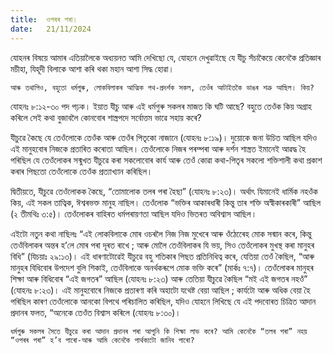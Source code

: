 ```yaml
---
title:  ওপৰৰ পৰা।
date:   21/11/2024
---
```


যোহনৰ বিষয়ে আমাৰ এতিয়ালৈকে অধ্যয়নত আমি দেখিছো যে, যোহনে দেখুৱাইছে যে যীচু সঁচাকৈয়ে কেনেকৈ প্ৰতিজ্ঞাৰ মচীহা, যিহূদী বিলাকে আশা কৰি থকা মহান আশা সিদ্ধ হোৱা।

`আৰু তথাপিও, বহুতো ধৰ্মগুৰু, লোকবিলাকৰ আত্মিক পথ-প্ৰদৰ্শক সকল, তেওঁৰ আটাইতকৈ ডাঙৰ শত্ৰু আছিল। কিয়?`

যোহনঃ ৮:১২-৩০ পদ পঢ়ক। ইয়াত যীচু আৰু এই ধৰ্মগুৰু সকলৰ মাজত কি ঘটি আছে? বহুতে তেওঁক কিয় অগ্ৰাহ কৰিলে সেই কথা বুজাবলৈ কোনবোৰ শাস্ত্ৰপদে সৰ্বোত্তম ভাৱে সহায় কৰে?

যীচুৱে কৈছে যে তেওঁলোকে তেওঁক আৰু তেওঁৰ পিতৃকো নাজানে (যোহনঃ ৮:১৯)। দুয়োকে জনা উচিত আছিল যদিও এই মানুহবোৰ নিজকে প্ৰতাৰিত কৰোতা আছিল। তেওঁলোকে নিজৰ পৰম্পৰা আৰু দৰ্শন শাস্ত্ৰত ইমানেই আৱদ্ধ হৈ পৰিছিল যে তেওঁলোকৰ সন্মুখত যীচুৱে কৰা সকলোবোৰ কাৰ্য আৰু তেওঁ কোৱা কথা-পিতৃৰ সকলো শক্তিশালী কথা প্ৰকাশ কৰাৰ পিছতো তেওঁলোকে তেওঁক প্ৰত্যাখ্যান কৰিছিল।

দ্বিতীয়তে, যীচুৱে তেওঁলোকক কৈছে, “তোমালোক তলৰ পৰা হৈছা” (যোহনঃ ৮:২৩)। অৰ্থাৎ যিমানেই ধাৰ্মিক নহওঁক কিয়, এই সকল তাত্বিক, ঈশ্বৰভক্ত মানুহ নাছিল। তেওঁলোক “ভক্তিৰ আকাৰধাৰী কিন্তু তাৰ শক্তি অস্বীকাৰকাৰী” আছিল (২ তীমথিঃ ৩:৫)। তেওঁলোকৰ বাহিৰত ধৰ্মপৰায়ণতা আছিল যদিও ভিতৰত অবিশ্বাস আছিল।

এইটো নতুন কথা নাছিলঃ “এই লোকবিলাকে মোৰ ওচৰলৈ নিজ নিজ মুখেৰে আৰু ওঁঠেৰেেহ মোক সন্মান কৰে, কিন্তু তেওঁবিলাকৰ অন্তৰ হ’লে মোৰ পৰা দূৰত ৰাখে ; আৰু মোলৈ তেওঁবিলাকৰ যি ভয়, সিও তেওঁলোকৰ মুখস্থ কৰা মানুহৰ বিধি” (যিচয়াঃ ২৯:১৩)। এই ধাৰণাটোৱেই যীচুৱে বহু শতিকাৰ পিছত প্ৰতিনিধিত্ব কৰে, যেতিয়া তেওঁ কৈছিল, “আৰু মানুহৰ বিধিবোৰ উপদেশ বুলি শিকাই, তেওঁবিলাকে অনৰ্থকৰূপে মোক ভক্তি কৰে” (মাৰ্কঃ ৭:৭)। তেওঁলোকৰ মানুহৰ শিক্ষা আৰু বিধিবোৰ “এই জগতৰ” আছিল (যোহনঃ ৮:২৩) আৰু তেতিয়া যীচুৱে কৈছিল “মই এই জগতৰ নহওঁ” (যোহনঃ ৮:২৩)। এই মানুহবোৰে নিজকে প্ৰতাৰণা কৰি অহাটো যথেষ্ট বেয়া আছিল ; কাৰ্যটো আৰু অধিক বেয়া হৈ পৰিছিল কাৰণ তেওঁলোকে আনকো বিপথে পৰিচালিত কৰিছিল, যদিও যোহনে লিখিছে যে এই পদবোৰত চিত্ৰিত আদান প্ৰদানৰ ফলত, “অনেকে তেওঁত বিশ্বাস কৰিলে (যোহনঃ ৮:৩০)।

`ধৰ্মগুৰু সকলৰ সৈতে যীচুৱে কৰা আদান প্ৰদানৰ পৰা আপুনি কি শিক্ষা লাভ কৰে? আমি কেনেকৈ “তলৰ পৰা” নহয় “ওপৰৰ পৰা” হ’ব পাৰো-আৰু আমি কেনেকৈ পাৰ্থক্যটো জানিব পাৰো?`